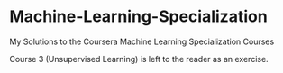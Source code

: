 # Machine-Learning-Specialization
My Solutions to the Coursera Machine Learning Specialization Courses

Course 3 (Unsupervised Learning) is left to the reader as an exercise.
